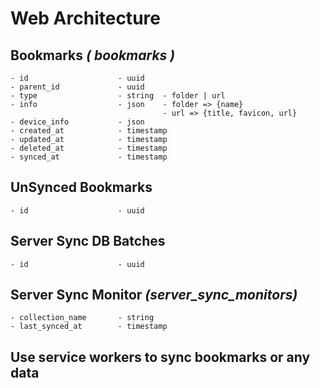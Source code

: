 # Web Architecture

## Bookmarks **_( bookmarks )_**

```
- id                    - uuid
- parent_id             - uuid
- type                  - string  - folder | url
- info                  - json    - folder => {name}
                                  - url => {title, favicon, url}
- device_info           - json
- created_at            - timestamp
- updated_at            - timestamp
- deleted_at            - timestamp
- synced_at             - timestamp
```

## UnSynced Bookmarks

```
- id                    - uuid
```

## Server Sync DB Batches

```
- id                    - uuid
```

## Server Sync Monitor **_(server_sync_monitors)_**

```
- collection_name       - string
- last_synced_at        - timestamp
```

## Use service workers to sync bookmarks or any data

```

```
